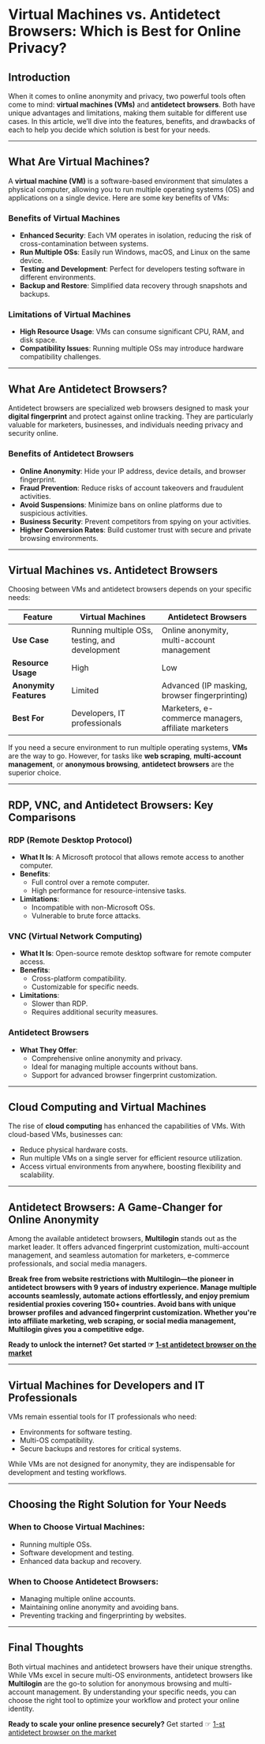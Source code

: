 # Virtual Machines vs. Antidetect Browsers: Which is Best for Online Privacy?

## Introduction

When it comes to online anonymity and privacy, two powerful tools often come to mind: **virtual machines (VMs)** and **antidetect browsers**. Both have unique advantages and limitations, making them suitable for different use cases. In this article, we’ll dive into the features, benefits, and drawbacks of each to help you decide which solution is best for your needs.

---

## What Are Virtual Machines?

A **virtual machine (VM)** is a software-based environment that simulates a physical computer, allowing you to run multiple operating systems (OS) and applications on a single device. Here are some key benefits of VMs:

### Benefits of Virtual Machines
- **Enhanced Security**: Each VM operates in isolation, reducing the risk of cross-contamination between systems.
- **Run Multiple OSs**: Easily run Windows, macOS, and Linux on the same device.
- **Testing and Development**: Perfect for developers testing software in different environments.
- **Backup and Restore**: Simplified data recovery through snapshots and backups.

### Limitations of Virtual Machines
- **High Resource Usage**: VMs can consume significant CPU, RAM, and disk space.
- **Compatibility Issues**: Running multiple OSs may introduce hardware compatibility challenges.

---

## What Are Antidetect Browsers?

Antidetect browsers are specialized web browsers designed to mask your **digital fingerprint** and protect against online tracking. They are particularly valuable for marketers, businesses, and individuals needing privacy and security online.

### Benefits of Antidetect Browsers
- **Online Anonymity**: Hide your IP address, device details, and browser fingerprint.
- **Fraud Prevention**: Reduce risks of account takeovers and fraudulent activities.
- **Avoid Suspensions**: Minimize bans on online platforms due to suspicious activities.
- **Business Security**: Prevent competitors from spying on your activities.
- **Higher Conversion Rates**: Build customer trust with secure and private browsing environments.

---

## Virtual Machines vs. Antidetect Browsers

Choosing between VMs and antidetect browsers depends on your specific needs:

| **Feature**                | **Virtual Machines**                                     | **Antidetect Browsers**                                |
|-----------------------------|---------------------------------------------------------|-------------------------------------------------------|
| **Use Case**               | Running multiple OSs, testing, and development          | Online anonymity, multi-account management           |
| **Resource Usage**         | High                                                    | Low                                                   |
| **Anonymity Features**     | Limited                                                 | Advanced (IP masking, browser fingerprinting)         |
| **Best For**               | Developers, IT professionals                            | Marketers, e-commerce managers, affiliate marketers   |

If you need a secure environment to run multiple operating systems, **VMs** are the way to go. However, for tasks like **web scraping**, **multi-account management**, or **anonymous browsing**, **antidetect browsers** are the superior choice.

---

## RDP, VNC, and Antidetect Browsers: Key Comparisons

### RDP (Remote Desktop Protocol)
- **What It Is**: A Microsoft protocol that allows remote access to another computer.
- **Benefits**:
  - Full control over a remote computer.
  - High performance for resource-intensive tasks.
- **Limitations**:
  - Incompatible with non-Microsoft OSs.
  - Vulnerable to brute force attacks.

### VNC (Virtual Network Computing)
- **What It Is**: Open-source remote desktop software for remote computer access.
- **Benefits**:
  - Cross-platform compatibility.
  - Customizable for specific needs.
- **Limitations**:
  - Slower than RDP.
  - Requires additional security measures.

### Antidetect Browsers
- **What They Offer**:
  - Comprehensive online anonymity and privacy.
  - Ideal for managing multiple accounts without bans.
  - Support for advanced browser fingerprint customization.

---

## Cloud Computing and Virtual Machines

The rise of **cloud computing** has enhanced the capabilities of VMs. With cloud-based VMs, businesses can:
- Reduce physical hardware costs.
- Run multiple VMs on a single server for efficient resource utilization.
- Access virtual environments from anywhere, boosting flexibility and scalability.

---

## Antidetect Browsers: A Game-Changer for Online Anonymity

Among the available antidetect browsers, **Multilogin** stands out as the market leader. It offers advanced fingerprint customization, multi-account management, and seamless automation for marketers, e-commerce professionals, and social media managers.

**Break free from website restrictions with Multilogin—the pioneer in antidetect browsers with 9 years of industry experience. Manage multiple accounts seamlessly, automate actions effortlessly, and enjoy premium residential proxies covering 150+ countries. Avoid bans with unique browser profiles and advanced fingerprint customization. Whether you're into affiliate marketing, web scraping, or social media management, Multilogin gives you a competitive edge.**

**Ready to unlock the internet? Get started ☞ [1-st antidetect browser on the market](https://bit.ly/multIlogin)**

---

## Virtual Machines for Developers and IT Professionals

VMs remain essential tools for IT professionals who need:
- Environments for software testing.
- Multi-OS compatibility.
- Secure backups and restores for critical systems.

While VMs are not designed for anonymity, they are indispensable for development and testing workflows.

---

## Choosing the Right Solution for Your Needs

### When to Choose Virtual Machines:
- Running multiple OSs.
- Software development and testing.
- Enhanced data backup and recovery.

### When to Choose Antidetect Browsers:
- Managing multiple online accounts.
- Maintaining online anonymity and avoiding bans.
- Preventing tracking and fingerprinting by websites.

---

## Final Thoughts

Both virtual machines and antidetect browsers have their unique strengths. While VMs excel in secure multi-OS environments, antidetect browsers like **Multilogin** are the go-to solution for anonymous browsing and multi-account management. By understanding your specific needs, you can choose the right tool to optimize your workflow and protect your online identity.

**Ready to scale your online presence securely?** Get started ☞ [1-st antidetect browser on the market](https://bit.ly/multIlogin)
